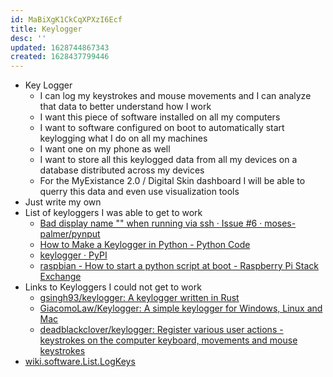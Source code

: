 ```yaml
---
id: MaBiXgK1CkCqXPXzI6Ecf
title: Keylogger
desc: ''
updated: 1628744867343
created: 1628437799446
---
```


* Key Logger
  * I can log my keystrokes and mouse movements and I can analyze that data to better understand how I work
  * I want this piece of software installed on all my computers
  * I want to software configured on boot to automatically start keylogging what I do on all my machines
  * I want one on my phone as well
  * I want to store all this keylogged data from all my devices on a database distributed across my devices
  * For the MyExistance 2.0 / Digital Skin dashboard I will be able to querry this data and even use visualization tools
* Just write my own
*   List of keyloggers I was able to get to work
    *   [Bad display name "" when running via ssh · Issue #6 · moses-palmer/pynput](https://github.com/moses-palmer/pynput/issues/6)
    *   [How to Make a Keylogger in Python - Python Code](https://www.thepythoncode.com/article/write-a-keylogger-python)
    *   [keylogger · PyPI](https://pypi.org/project/keylogger/)
    *   [raspbian - How to start a python script at boot - Raspberry Pi Stack Exchange](https://raspberrypi.stackexchange.com/questions/108694/how-to-start-a-python-script-at-boot)
*   Links to Keyloggers I could not get to work
    *   [gsingh93/keylogger: A keylogger written in Rust](https://github.com/gsingh93/keylogger)
    *   [GiacomoLaw/Keylogger: A simple keylogger for Windows, Linux and Mac](https://github.com/GiacomoLaw/Keylogger)
    *   [deadblackclover/keylogger: Register various user actions - keystrokes on the computer keyboard, movements and mouse keystrokes](https://github.com/deadblackclover/keylogger)
* [wiki.software.List.LogKeys](../List/LogKeys.md)

